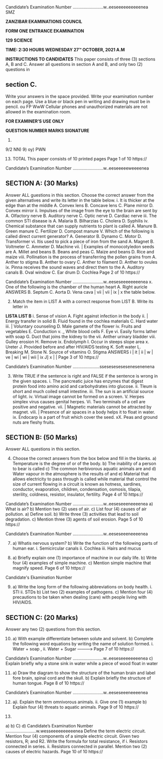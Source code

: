 Candidate’s Examination Number .........................w..eeseeeeeeeeeenea
SMZ

**ZANZIBAR EKAMINATIONS COUNCIL**

**FORM ONE ENTRANCE EKAMINATION**

**129 SCIENCE**

**TIME: 2:30 HOURS WEDNESDAY 27™ OCTOBER, 2021 A.M**

**INSTRUCTIONS TO CANDIDATES**
This paper consists of three (3) sections A, B and C.
Answer all questions in section A and B, and only two (2) questions in

## section C.
Write your answers in the space provided.
Write your examination number on each page.
Use a blue or black pen in writing and drawing must be in pencil.
ou FP WwW
Cellular phones and unauthorized materials are not allowed in the examination room.

**FOR EXAMINER’S USE ONLY**

**QUESTION NUMBER MARKS SIGNATURE**

1. 
9/2 NN) 9) oy) PWN

13. TOTAL
This paper consists of 10 printed pages
Page 1 of 10
https://

Candidate’s Examination Number .........................w..eeseeeeeweeeenea

## SECTION A: (30 Marks)
Answer ALL guestions in this section.
Choose the correct answer from the given alternatives and write its letter in the table below.
i. It is thicker at the edge than at the middle
A. Convex lens B. Concave lens
C. Plane mirror D. Convex mirror ii. Impulses of the image from the eye to the brain are sent by
A. Olfactory nerve B. Auditory nerve
C. Optic nerve D. Cardiac nerve iii. The common STI disease is
A. Malaria B. Bilharzias C. Cholera D. Syphilis iv. Chemical substance that can supply nutrients to plant is called
A. Manure B. Green manure
C. Fertilizer D. Compost manure
V. Which of the following is called direct current generator?
A. Generator B. Dynamo C. Motor D. Transformer vi. Itis used to pick a piece of iron from the sand
A. Magnet B. Voltmeter C. Ammeter D. Machine vii. | Examples of monocotyledon seeds are
A. Millet and beans B. Beans and peas
C. Maize and beans D. Rice and maize viii. Pollination is the process of transferring the pollen grains from
A. Anther to stigma B. Anther to ovary
C. Anther to filament D. Anther to ovules ix. Pinna receives the sound waves and direct them to the
A. Auditory canals B. Oval window
C. Ear drum D. Cochlea
Page 2 of 10
https://

Candidate’s Examination Number .........................w..eeseseeeeeeeenea x. One of the following is the chamber of the human heart
A. Right auricle
ANSWERS
B. Septum
C. Aorta D. Vena cava
| vii | vii | ix | x the table below.

2. Match the item in LIST A with a correct response from LIST B. Write its letter in

**LISTA LIST B**
i. Sense of vision A. Fight against infection in the body ii. | Energy transfer in solid B. Fluid found in the cochlea materials C. Hard water iii. | Voluntary counseling D. Male gamete of the flower iv. Fruits and vegetables E. Conduction v. _ White blood cells F. Eye vi. Easily forms lather with soap G. Duct that joins the kidney to the vii. Anther urinary bladder viii. Gulley erosion H. Remove ix. Endolymph I. Occur in steeps slope area x. Ureter J. Provided before and after HIV/AIDS
testing
K. Soft water
L. Breaking
M. Stone
N. Source of vitamins
O. Stigma
ANSWERS
i | it | ii | w | ve | wi | wi | wii | ix J] x
| |
Page 3 of 10
https://

Candidate’s Examination Number ......................ssesesesesesenesenenena

3. Write TRUE if the sentence is right and FALSE if the sentence is wrong in the given spaces.
i. The pancreatic juice has enzymes that digest protein food into amino acid and carbohydrates into glucose.
ii. Tleum is short and much coiled small intestine.
iii. The sun is an artificial source of light.
iv. Virtual image cannot be formed on a screen.
V. Herpes simplex virus causes genital herpes.
Vi. Two terminals of a cell are positive and negative.
vii. | Magnetic materials cannot be attracted by magnet.
vili. | Presence of air spaces in a body helps it to float in water.
ix. Endocarp is a part of fruit which cover the seed.
xX. Peas and ground nuts are fleshy fruits.

## SECTION B: (50 Marks)
Answer ALL questions in this section.

4. Choose the correct answers from the box below and fill in the blanks.
a) Temperature is the degree of or of the body.
b) The inability of a person to bear is called c) The common herbivorous aquatic animals are and d) Water vapour in the atmosphere is the results of and e) Material that allows electricity to pass through is called while material that control the size of current flowing in a circuit is known as hotness, sardines, conductor, evaporation, children, condensation,
osmosis, tilapia, sterility, coldness, resistor, insulator, fertility.
Page 4 of 10
https://

Candidate’s Examination Number .........................w..eeseseeeneeeenea a) What is air?
b) Mention two (2) uses of air.
c) List four (4) causes of air pollution.
a) Define soil.
b) Write three (3) activities that lead to soil degradation.
c) Mention three (3) agents of soil erosion.
Page 5 of 10
https://

Candidate’s Examination Number .........................w..eeseseeeneeeenea

7. a) Whatis nervous system?
b) Write the function of the following parts of human ear.
i. Semicircular canals ii. Cochlea iii. Hairs and mucus

8. a) Briefly explain one (1) importance of machine in our daily life.
b) Write four (4) examples of simple machine.
c) Mention simple machine that magnify speed.
Page 6 of 10
https://

Candidate's Ekamination Number

9. a) Write the long form of the following abbreviations on body health.
i. STI
ii. STDs b) List two (2) examples of pathogens.
c) Mention four (4) precautions to be taken when dealing (care) with people living with HIV/AIDS.

## SECTION C: (20 Marks)
Answer any two (2) questions from this section.

10. a) With example differentiate between solute and solvent.
b) Complete the following word equations by writing the name of solution formed.
i. Water + soap ,
ii. Water + Sugar ———»
Page 7 of 10
https://

Candidate’s Examination Number .........................w..eeseseeeeeeeenea c) Explain briefly why a stone sink in water while a piece of wood float in water

11. a) Draw the diagram to show the structure of the human brain and label fore brain, spinal cord and the skull.
b) Explain briefly the structure of human tongue.
Page 8 of 10
https://

Candidate’s Examination Number .........................w..eeseseeeneeeenea

12. aji. Explain the term omnivorous animals.
ii. Give one (1) example b) Explain four (4) threats to aquatic animals.
Page 9 of 10
https://

13. 
a)
b)
C)
d)
Candidate’s Examination Number .........................w.wesseeeeeeeeeenea
Define the term electric circuit.
Mention four (4) components of a simple electric circuit.
Given two resistors, R; and R2. Write the formula for total resistance, if i. Resistors connected in series.
ii. Resistors connected in parallel.
Mention two (2) causes of electric hazards.
Page 10 of 10
https://